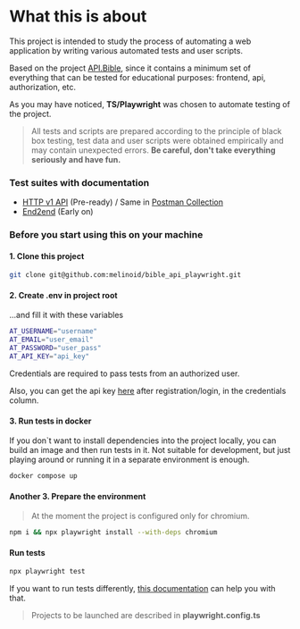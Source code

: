 # What this is about

This project is intended to study the process of automating a web application by writing various automated tests and user scripts.

Based on the project [API.Bible](https://scripture.api.bible/), since it contains a minimum set of everything that can be tested for educational purposes: frontend, api, authorization, etc.

As you may have noticed, **TS/Playwright** was chosen to automate testing of the project.

> All tests and scripts are prepared according to the principle of black box testing, test data and user scripts were obtained empirically and may contain unexpected errors.
> **Be careful, don't take everything seriously and have fun.**

### Test suites with documentation

- [HTTP v1 API](tests/api/README.md) (Pre-ready) / Same in [Postman Collection](https://www.postman.com/mission-geologist-37537957/workspace/54bcd53c-258e-450e-a09d-c103a44d154f/collection/21631263-9d773c14-11ff-4df9-a324-d3bb6a687a11?action=share&source=collection_link&creator=21631263)
- [End2end](tests/e2e/README.md) (Early on)

### Before you start using this on your machine

#### 1. Clone this project

```bash
git clone git@github.com:melinoid/bible_api_playwright.git
```

#### 2. Create .env in project root

...and fill it with these variables

```bash
AT_USERNAME="username"
AT_EMAIL="user_email"
AT_PASSWORD="user_pass"
AT_API_KEY="api_key"
```

Credentials are required to pass tests from an authorized user.

Also, you can get the api key [here](https://scripture.api.bible/admin/applications) after registration/login, in the credentials column.

#### 3. Run tests in docker

If you don`t want to install dependencies into the project locally, you can build an image and then run tests in it. Not suitable for development, but just playing around or running it in a separate environment is enough.

```bash
docker compose up
```

#### Another 3. Prepare the environment

> At the moment the project is configured only for chromium.

```bash
npm i && npx playwright install --with-deps chromium
```

#### Run tests

```bash
npx playwright test
```

If you want to run tests differently, [this documentation](https://playwright.dev/docs/next/running-tests#running-tests) can help you with that.

> Projects to be launched are described in **playwright.config.ts**
